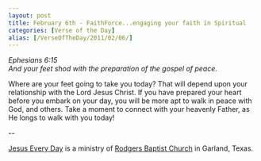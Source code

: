 ```yaml
---
layout: post
title: February 6th - FaithForce...engaging your faith in Spiritual
categories: [Verse of the Day]
alias: [/VerseOfTheDay/2011/02/06/]
---
```


_Ephesians 6:15  
And your feet shod with the preparation of the gospel of peace._

Where are your feet going to take you today? That will depend upon
your relationship with the Lord Jesus Christ. If you have prepared
your heart before you embark on your day, you will be more apt to
walk in peace with God, and others. Take a moment to connect with
your heavenly Father, as He longs to walk with you today!

 --

<a href=http://jesuseveryday.net>Jesus Every Day</a> is a ministry of <a href=http://rodgersbaptist.net>Rodgers Baptist Church</a> in Garland, Texas.
